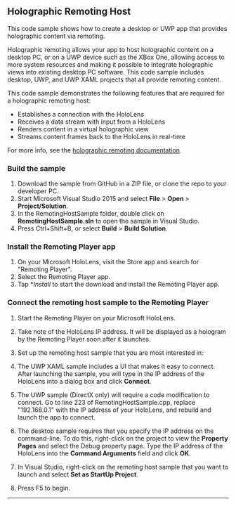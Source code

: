 ## Holographic Remoting Host

This code sample shows how to create a desktop or UWP app that provides holographic content via remoting.  

Holographic remoting allows your app to host holographic content on a desktop PC, or on a UWP device such as 
the XBox One, allowing access to more system resources and making it possible to integrate holographic views 
into existing desktop PC software. This code sample includes desktop, UWP, and UWP XAML projects that all 
provide remoting content.

This code sample demonstrates the following features that are required for a holographic remoting host:

  * Establishes a connection with the HoloLens
  * Receives a data stream with input from a HoloLens
  * Renders content in a virtual holographic view
  * Streams content frames back to the HoloLens in real-time

For more info, see the [holographic remoting documentation](http://developer.microsoft.com/windows/mixed-reality/Add_holographic_remoting).

### Build the sample

1. Download the sample from GitHub in a ZIP file, or clone the repo to your developer PC.
2. Start Microsoft Visual Studio 2015 and select **File** \> **Open** \> **Project/Solution**.
3. In the RemotingHostSample folder, double click on **RemotingHostSample.sln** to open the sample in Visual Studio.
4. Press Ctrl+Shift+B, or select **Build** \> **Build Solution**.

### Install the Remoting Player app

1. On your Microsoft HoloLens, visit the Store app and search for "Remoting Player".
2. Select the Remoting Player app.
3. Tap **Install* to start the download and install the Remoting Player app.

### Connect the remoting host sample to the Remoting Player

1. Start the Remoting Player on your Microsoft HoloLens.
2. Take note of the HoloLens IP address. It will be displayed as a hologram by the Remoting Player soon after it launches.
3. Set up the remoting host sample that you are most interested in:

  1. The UWP XAML sample includes a UI that makes it easy to connect. After launching the sample, you will type in the IP address of the HoloLens into a dialog box and click **Connect**.
  2. The UWP sample (DirectX only) will require a code modification to connect. Go to line 223 of RemotingHostSample.cpp, replace "192.168.0.1" with the IP address of your HoloLens, and rebuild and launch the app to connect.
  3. The desktop sample requires that you specify the IP address on the command-line. To do this, right-click on the project to view the **Property Pages** and select the Debug property page. Type the IP address of the HoloLens into the **Command Arguments** field and click **OK**.

4. In Visual Studio, right-click on the remoting host sample that you want to launch and select **Set as StartUp Project**.
5. Press F5 to begin.


---
